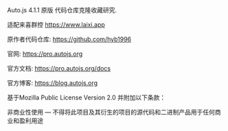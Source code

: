 Auto.js 4.1.1 原版 代码仓库克隆收藏研究.

适配来喜群控
https://www.laixi.app 


原作者代码仓库:
https://github.com/hyb1996

官网: https://pro.autojs.org

官方文档: https://pro.autojs.org/docs

官方博客: https://blog.autojs.org


基于Mozilla Public License Version 2.0 并附加以下条款：

非商业性使用 — 不得将此项目及其衍生的项目的源代码和二进制产品用于任何商业和盈利用途
